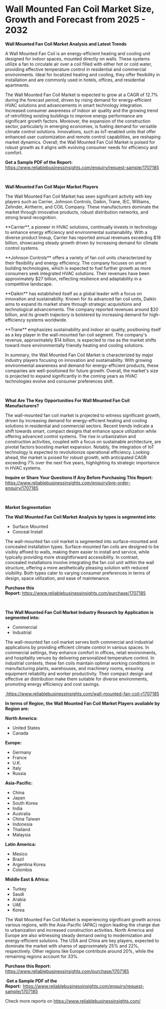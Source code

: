 <p><h1>Wall Mounted Fan Coil Market Size, Growth and Forecast from 2025 - 2032</h1></p><p><strong>Wall Mounted Fan Coil Market Analysis and Latest Trends</strong></p>
<p><p>A Wall Mounted Fan Coil is an energy-efficient heating and cooling unit designed for indoor spaces, mounted directly on walls. These systems utilize a fan to circulate air over a coil filled with either hot or cold water, providing effective temperature control in residential and commercial environments. Ideal for localized heating and cooling, they offer flexibility in installation and are commonly used in hotels, offices, and residential apartments.</p><p>The Wall Mounted Fan Coil Market is expected to grow at a CAGR of 12.7% during the forecast period, driven by rising demand for energy-efficient HVAC solutions and advancements in smart technology integration. Increased consumer awareness of indoor air quality and the growing trend of retrofitting existing buildings to improve energy performance are significant growth factors. Moreover, the expansion of the construction sector, particularly in emerging economies, is fueling demand for versatile climate control solutions. Innovations, such as IoT-enabled units that offer enhanced user customization and remote control capabilities, are reshaping market dynamics. Overall, the Wall Mounted Fan Coil Market is poised for robust growth as it aligns with evolving consumer needs for efficiency and comfort.</p></p>
<p><strong>Get a Sample PDF of the Report:&nbsp;</strong> <a href="https://www.reliablebusinessinsights.com/enquiry/request-sample/1707185?utm_campaign=2789&utm_medium=2&utm_source=Github&utm_content=ia&utm_term=08042025&utm_id=wall-mounted-fan-coil">https://www.reliablebusinessinsights.com/enquiry/request-sample/1707185</a></p>
<p>&nbsp;</p>
<p><strong>Wall Mounted Fan Coil Major Market Players</strong></p>
<p><p>The Wall Mounted Fan Coil Market has seen significant activity with key players such as Carrier, Johnson Controls, Daikin, Trane, IEC, Williams, Zehnder, Airtherm, and COIL Company. These manufacturers dominate the market through innovative products, robust distribution networks, and strong brand recognition.</p><p>**Carrier**, a pioneer in HVAC solutions, continually invests in technology to enhance energy efficiency and environmental sustainability. With a diverse product lineup, Carrier has reported annual revenues exceeding $18 billion, showcasing steady growth driven by increasing demand for climate control systems.</p><p>**Johnson Controls** offers a variety of fan coil units characterized by their flexibility and energy efficiency. The company focuses on smart building technologies, which is expected to fuel further growth as more consumers seek integrated HVAC solutions. Their revenues have been approximately $27 billion, reflecting resilience and adaptability in a competitive landscape.</p><p>**Daikin** has established itself as a global leader with a focus on innovation and sustainability. Known for its advanced fan coil units, Daikin aims to expand its market share through strategic acquisitions and technological advancements. The company reported revenues around $20 billion, and its growth trajectory is bolstered by increasing demand for high-efficiency systems worldwide.</p><p>**Trane** emphasizes sustainability and indoor air quality, positioning itself as a key player in the wall-mounted fan coil segment. The company's revenue, approximately $14 billion, is expected to rise as the market shifts toward more environmentally friendly heating and cooling solutions.</p><p>In summary, the Wall Mounted Fan Coil Market is characterized by major industry players focusing on innovation and sustainability. With growing environmental awareness and demand for energy-efficient products, these companies are well-positioned for future growth. Overall, the market's size is projected to expand significantly in the coming years as HVAC technologies evolve and consumer preferences shift.</p></p>
<p>&nbsp;</p>
<p><strong>What Are The Key Opportunities For Wall Mounted Fan Coil Manufacturers?</strong></p>
<p><p>The wall-mounted fan coil market is projected to witness significant growth, driven by increasing demand for energy-efficient heating and cooling solutions in residential and commercial sectors. Recent trends indicate a shift towards smart, compact designs that enhance space utilization while offering advanced control systems. The rise in urbanization and construction activities, coupled with a focus on sustainable architecture, are pivotal factors boosting market expansion. Notably, the integration of IoT technology is expected to revolutionize operational efficiency. Looking ahead, the market is poised for robust growth, with anticipated CAGR exceeding 7% over the next five years, highlighting its strategic importance in HVAC systems.</p></p>
<p><strong>Inquire or Share Your Questions If Any Before Purchasing This Report:</strong> <a href="https://www.reliablebusinessinsights.com/enquiry/pre-order-enquiry/1707185?utm_campaign=2789&utm_medium=2&utm_source=Github&utm_content=ia&utm_term=08042025&utm_id=wall-mounted-fan-coil">https://www.reliablebusinessinsights.com/enquiry/pre-order-enquiry/1707185</a></p>
<p>&nbsp;</p>
<p><strong>Market Segmentation</strong></p>
<p><strong>The Wall Mounted Fan Coil Market Analysis by types is segmented into:</strong></p>
<p><ul><li>Surface Mounted</li><li>Conceal Install</li></ul></p>
<p><p>The wall-mounted fan coil market is segmented into surface-mounted and concealed installation types. Surface-mounted fan coils are designed to be visibly affixed to walls, making them easier to install and service, while typically providing more straightforward accessibility. In contrast, concealed installations involve integrating the fan coil unit within the wall structure, offering a more aesthetically pleasing solution with reduced visibility. Both types cater to varying consumer preferences in terms of design, space utilization, and ease of maintenance.</p></p>
<p><strong>Purchase this Report:&nbsp;</strong><a href="https://www.reliablebusinessinsights.com/purchase/1707185?utm_campaign=2789&utm_medium=2&utm_source=Github&utm_content=ia&utm_term=08042025&utm_id=wall-mounted-fan-coil">https://www.reliablebusinessinsights.com/purchase/1707185</a></p>
<p>&nbsp;</p>
<p><strong>The Wall Mounted Fan Coil Market Industry Research by Application is segmented into:</strong></p>
<p><ul><li>Commercial</li><li>Industrial</li></ul></p>
<p><p>The wall-mounted fan coil market serves both commercial and industrial applications by providing efficient climate control in various spaces. In commercial settings, they enhance comfort in offices, retail environments, and hospitality venues by delivering personalized temperature control. In industrial contexts, these fan coils maintain optimal working conditions in manufacturing plants, warehouses, and machinery rooms, ensuring equipment reliability and worker productivity. Their compact design and effective air distribution make them suitable for diverse environments, promoting energy efficiency and cost savings.</p></p>
<p><a href="https://www.reliablebusinessinsights.com/wall-mounted-fan-coil-r1707185?utm_campaign=2789&utm_medium=2&utm_source=Github&utm_content=ia&utm_term=08042025&utm_id=wall-mounted-fan-coil">&nbsp;https://www.reliablebusinessinsights.com/wall-mounted-fan-coil-r1707185</a></p>
<p><strong>In terms of Region, the Wall Mounted Fan Coil Market Players available by Region are:</strong></p>
<p>
    <p> <strong> North America: </strong>
        <ul>
            <li>United States</li>
            <li>Canada</li>
        </ul>
        </p> 
    <p> <strong> Europe: </strong>
        <ul>
            <li>Germany</li>
            <li>France</li>
            <li>U.K.</li>
            <li>Italy</li>
            <li>Russia</li>
        </ul>
        </p> 
    <p> <strong> Asia-Pacific: </strong>
        <ul>
            <li>China</li>
            <li>Japan</li>
            <li>South Korea</li>
            <li>India</li>
            <li>Australia</li>
            <li>China Taiwan</li>
            <li>Indonesia</li>
            <li>Thailand</li>
            <li>Malaysia</li>
        </ul>
        </p> 
    <p> <strong> Latin America: </strong>
        <ul>
            <li>Mexico</li>
            <li>Brazil</li>
            <li>Argentina Korea</li>
            <li>Colombia</li>
        </ul>
        </p> 
    <p> <strong> Middle East & Africa: </strong>
        <ul>
            <li>Turkey</li>
            <li>Saudi</li>
            <li>Arabia</li>
            <li>UAE</li>
            <li>Korea</li>
        </ul>
    </p>
    </p>
<p><p>The Wall Mounted Fan Coil Market is experiencing significant growth across various regions, with the Asia-Pacific (APAC) region leading the charge due to urbanization and increased construction activities. North America and Europe are also witnessing steady demand owing to modernization and energy-efficient solutions. The USA and China are key players, expected to dominate the market with shares of approximately 25% and 22%, respectively. Other regions like Europe contribute around 20%, while the remaining regions account for 33%.</p></p>
<p><strong>Purchase this Report: </strong><a href="https://www.reliablebusinessinsights.com/purchase/1707185?utm_campaign=2789&utm_medium=2&utm_source=Github&utm_content=ia&utm_term=08042025&utm_id=wall-mounted-fan-coil">https://www.reliablebusinessinsights.com/purchase/1707185</a></p>
<p>&nbsp;<strong>Get a Sample PDF of the Report:&nbsp;&nbsp;</strong><a href="https://www.reliablebusinessinsights.com/enquiry/request-sample/1707185?utm_campaign=2789&utm_medium=2&utm_source=Github&utm_content=ia&utm_term=08042025&utm_id=wall-mounted-fan-coil">https://www.reliablebusinessinsights.com/enquiry/request-sample/1707185</a></p>
<p><strong></strong></p>
<p>Check more reports on <a href="https://www.reliablebusinessinsights.com/?utm_campaign=2789&utm_medium=2&utm_source=Github&utm_content=ia&utm_term=08042025&utm_id=wall-mounted-fan-coil">https://www.reliablebusinessinsights.com/</a></p>